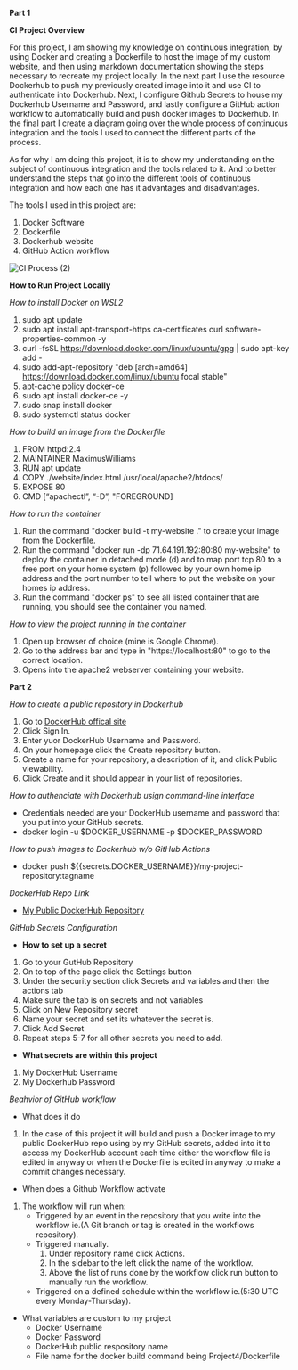 
**Part 1**

**CI Project Overview**

For this project, I am showing my knowledge on continuous integration, by using Docker and creating a Dockerfile to host the image of my custom website, and then using markdown documentation showing the steps necessary to recreate my project locally. In the next part I use the resource Dockerhub to push my previously created image into it and use CI to authenticate into Dockerhub. Next, I configure Github Secrets to house my Dockerhub Username and Password, and lastly configure a GitHub action workflow to automatically build and push docker images to Dockerhub. In the final part I create a diagram going over the whole process of continuous integration and the tools I used to connect the different parts of the process.

As for why I am doing this project, it is to show my understanding on the subject of continuous integration and the tools related to it. And to better understand the steps that go into the different tools of continuous integration and how each one has it advantages and disadvantages.

The tools I used in this project are:
1. Docker Software
2. Dockerfile
3. Dockerhub website
4. GitHub Action workflow

![CI Process (2)](https://github.com/WSU-kduncan/f23cicd-CalmWizard890/assets/112407371/ff8b5ced-f930-427f-9f91-23efafb59d0e)

**How to Run Project Locally**

_How to install Docker on WSL2_
1. sudo apt update
2. sudo apt install apt-transport-https ca-certificates curl software-properties-common -y
3. curl -fsSL https://download.docker.com/linux/ubuntu/gpg | sudo apt-key add -
4. sudo add-apt-repository "deb [arch=amd64] https://download.docker.com/linux/ubuntu focal stable"
5. apt-cache policy docker-ce
6. sudo apt install docker-ce -y
7. sudo snap install docker
8. sudo systemctl status docker

_How to build an image from the Dockerfile_
1. FROM httpd:2.4
2. MAINTAINER MaximusWilliams
3. RUN apt update
4. COPY ./website/index.html /usr/local/apache2/htdocs/
5. EXPOSE 80
6. CMD [“apachectl”, “-D”, "FOREGROUND]

_How to run the container_
1. Run the command "docker build -t my-website ." to create your image from the Dockerfile.
2. Run the command "docker run -dp 71.64.191.192:80:80 my-website" to deploy the container in detached mode (d) and to map port tcp 80 to a free port on your home system (p) followed by your own home ip address and the port number to tell where to put the website on your homes ip address.
3. Run the command "docker ps" to see all listed container that are running, you should see the container you named.

_How to view the project running in the container_
1. Open up browser of choice (mine is Google Chrome).
2. Go to the address bar and type in "https://localhost:80" to go to the correct location.
3. Opens into the apache2 webserver containing your website.


**Part 2**

_How to create a public repository in Dockerhub_
1. Go to [DockerHub offical site](https://hub.docker.com/)
2. Click Sign In.
3. Enter yuor DockerHub Username and Password.
4. On your homepage click the Create repository button.
5. Create a name for your repository, a description of it, and click Public viewability.
6. Click Create and it should appear in your list of repositories.

_How to authenciate with Dockerhub usign command-line interface_
- Credentials needed are your DockerHub username and password that you put into your GitHub secrets.
- docker login -u $DOCKER_USERNAME -p $DOCKER_PASSWORD

_How to push images to Dockerhub w/o GitHub Actions_
- docker push ${{secrets.DOCKER_USERNAME}}/my-project-repository:tagname

_DockerHub Repo Link_
- [My Public DockerHub Repository](https://hub.docker.com/repository/docker/calmwizard890/my-project-repository/general)

_GitHub Secrets Configuration_
- **How to set up a secret**
1. Go to your GutHub Repository
2. On to top of the page click the Settings button
3. Under the security section click Secrets and variables and then the actions tab
4. Make sure the tab is on secrets and not variables
5. Click on New Repository secret
6. Name your secret and set its whatever the secret is.
7. Click Add Secret
8. Repeat steps 5-7 for all other secrets you need to add.

- **What secrets are within this project**
1. My DockerHub Username
2. My Dockerhub Password

_Beahvior of GitHub workflow_
- What does it do
1. In the case of this project it will build and push a Docker image to my public DockerHub repo using by my GitHub secrets, added into it to access my DockerHub account each time either the workflow file is edited in anyway or when the Dockerfile is edited in anyway to make a commit changes necessary.
- When does a Github Workflow activate
1. The workflow will run when:
   - Triggered by an event in the repository that you write into the workflow ie.(A Git branch or tag is created in the workflows repository).
   - Triggered manually.
       1. Under repository name click Actions.
       2. In the sidebar to the left click the name of the workflow.
       3. Above the list of runs done by the workflow click run button to manually run the workflow.
   - Triggered on a defined schedule within the workflow ie.(5:30 UTC every Monday-Thursday).
- What variables are custom to my project
  - Docker Username
  - Docker Password
  - DockerHub public respository name
  - File name for the docker build command being Project4/Dockerfile
